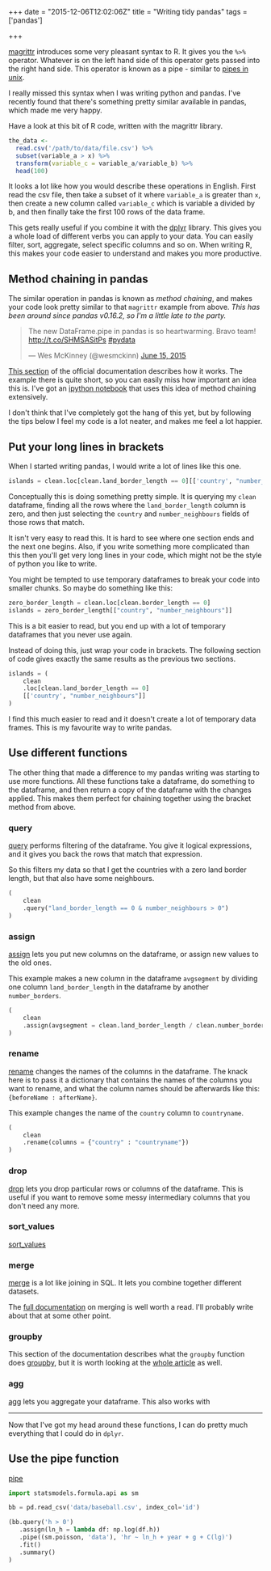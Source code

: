 +++
date = "2015-12-06T12:02:06Z"
title = "Writing tidy pandas"
tags = ['pandas']

+++


[magrittr](https://github.com/smbache/magrittr) introduces some very pleasant syntax to R.
It gives you the `%>%` operator.
Whatever is on the left hand side of this operator gets passed into the right hand side.
This operator is known as a pipe - similar to [pipes in unix](http://www.december.com/unix/tutor/pipesfilters.html).

I really missed this syntax when I was writing python and pandas.
I've recently found that there's something pretty similar available in pandas,
which made me very happy.
<!--more-->

Have a look at this bit of R code,
written with the magrittr library.

```R
the_data <-
  read.csv('/path/to/data/file.csv') %>%
  subset(variable_a > x) %>%
  transform(variable_c = variable_a/variable_b) %>%
  head(100)
```

It looks a lot like how you would describe these operations in English.
First read the csv file,
then take a subset of it where `variable_a` is greater than `x`,
then create a new column called `variable_c` which is variable a divided by b,
and then finally take the first 100 rows of the data frame.

This gets really useful if you combine it with the [dplyr](https://cran.rstudio.com/web/packages/dplyr/vignettes/introduction.html) library.
This gives you a whole load of different verbs you can apply to your data.
You can easily filter, sort, aggregate, select specific columns and so on.
When writing R, this makes your code easier to understand and makes you more productive.

## Method chaining in pandas

The similar operation in pandas is known as *method chaining*,
and makes your code look pretty similar to that `magrittr` example from above.
*This has been around since pandas v0.16.2, so I'm a little late to the party.*

<blockquote class="twitter-tweet tw-align-center" lang="en"><p lang="en" dir="ltr">The new DataFrame.pipe in pandas is so heartwarming. Bravo team! <a href="http://t.co/SHMSASitPs">http://t.co/SHMSASitPs</a> <a href="https://twitter.com/hashtag/pydata?src=hash">#pydata</a></p>&mdash; Wes McKinney (@wesmckinn) <a href="https://twitter.com/wesmckinn/status/610550651114754048">June 15, 2015</a></blockquote>
<script async src="//platform.twitter.com/widgets.js" charset="utf-8"></script>

[This section](http://pandas.pydata.org/pandas-docs/stable/basics.html#tablewise-function-application)
of the official documentation describes how it works.
The example there is quite short, so you can easily miss how important an idea this is.
I've got an [ipython notebook](https://github.com/dataewan/country-borders-wikipedia/blob/master/Land%20borders%20from%20wikipedia.ipynb) that uses this idea of method chaining extensively.

I don't think that I've completely got the hang of this yet,
but by following the tips below I feel my code is a lot neater,
and makes me feel a lot happier.

## Put your long lines in brackets

When I started writing pandas,
I would write a lot of lines like this one.

```python
islands = clean.loc[clean.land_border_length == 0][['country', "number_neighbours"]]
```

Conceptually this is doing something pretty simple.
It is querying my `clean` dataframe,
finding all the rows where the `land_border_length` column is zero,
and then just selecting the `country` and `number_neighbours` fields of those rows that match.

It isn't very easy to read this.
It is hard to see where one section ends and the next one begins.
Also, if you write something more complicated than this then you'll get very long lines in your code,
which might not be the style of python you like to write.

You might be tempted to use temporary dataframes to break your code into smaller chunks.
So maybe do something like this:

```python
zero_border_length = clean.loc[clean.border_length == 0]
islands = zero_border_length[["country", "number_neighbours"]]
```

This is a bit easier to read,
but you end up with a lot of temporary dataframes that you never use again.

Instead of doing this,
just wrap your code in brackets.
The following section of code gives exactly the same results as the previous two sections.

```python
islands = (
    clean
    .loc[clean.land_border_length == 0]
    [['country', "number_neighbours"]]
)
```

I find this much easier to read
and it doesn't create a lot of temporary data frames.
This is my favourite way to write pandas.

## Use different functions

The other thing that made a difference to my pandas writing was starting to use more functions.
All these functions take a dataframe,
do something to the dataframe,
and then return a copy of the dataframe with the changes applied.
This makes them perfect for chaining together using the bracket method from above.

### query

[query](http://pandas.pydata.org/pandas-docs/version/0.17.0/generated/pandas.DataFrame.query.html)
performs filtering of the dataframe.
You give it logical expressions,
and it gives you back the rows that match that expression.

So this filters my data so that I get the countries with a zero land border length,
but that also have some neighbours.

```python
(
    clean
    .query("land_border_length == 0 & number_neighbours > 0")
)
```

### assign

[assign](http://pandas.pydata.org/pandas-docs/stable/generated/pandas.DataFrame.assign.html)
lets you put new columns on the dataframe,
or assign new values to the old ones.

This example makes a new column in the dataframe `avgsegment` by dividing one column `land_border_length`
in the dataframe by another `number_borders`.

```python
(
    clean
    .assign(avgsegment = clean.land_border_length / clean.number_borders)
)
```

### rename

[rename](http://pandas.pydata.org/pandas-docs/version/0.17.1/generated/pandas.DataFrame.rename.html)
changes the names of the columns in the dataframe.
The knack here is to pass it a dictionary that contains the names of the columns you want to rename,
and what the column names should be afterwards like this: `{beforeName : afterName}`.

This example changes the name of the `country` column to `countryname`.

```python
(
    clean
    .rename(columns = {"country" : "countryname"})
)
```

### drop

[drop](http://pandas.pydata.org/pandas-docs/version/0.17.1/generated/pandas.DataFrame.drop.html)
lets you drop particular rows or columns of the dataframe.
This is useful if you want to remove some messy intermediary columns that you don't need any more.

### sort_values

[sort_values](http://pandas.pydata.org/pandas-docs/stable/generated/pandas.DataFrame.sort_values.html)

### merge

[merge](http://pandas.pydata.org/pandas-docs/version/0.17.1/generated/pandas.DataFrame.merge.html)
is a lot like joining in SQL.
It lets you combine together different datasets.

The [full documentation](http://pandas.pydata.org/pandas-docs/stable/merging.html) on merging is well worth a read.
I'll probably write about that at some other point.

### groupby

This section of the documentation describes what the `groupby` function does [groupby](http://pandas.pydata.org/pandas-docs/stable/groupby.html#splitting-an-object-into-groups),
but it is worth looking at the [whole article](http://pandas.pydata.org/pandas-docs/stable/groupby.html) as well.

### agg

[agg](http://pandas.pydata.org/pandas-docs/stable/groupby.html#aggregation) lets you aggregate your dataframe.
This also works with 

-----

Now that I've got my head around these functions,
I can do pretty much everything that I could do in `dplyr`.

## Use the pipe function

[pipe](http://pandas.pydata.org/pandas-docs/version/0.17.0/generated/pandas.DataFrame.pipe.html)

```python
import statsmodels.formula.api as sm

bb = pd.read_csv('data/baseball.csv', index_col='id')

(bb.query('h > 0')
   .assign(ln_h = lambda df: np.log(df.h))
   .pipe((sm.poisson, 'data'), 'hr ~ ln_h + year + g + C(lg)')
   .fit()
   .summary()
)
```
